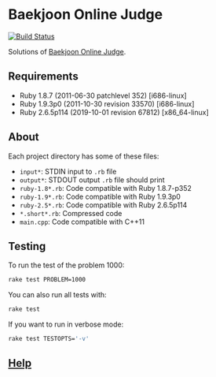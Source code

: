 # Baekjoon Online Judge

[![Build Status](https://travis-ci.org/yous/acmicpc-net.svg?branch=master)](https://travis-ci.org/yous/acmicpc-net)

Solutions of [Baekjoon Online Judge][].

## Requirements

- Ruby 1.8.7 (2011-06-30 patchlevel 352) [i686-linux]
- Ruby 1.9.3p0 (2011-10-30 revision 33570) [i686-linux]
- Ruby 2.6.5p114 (2019-10-01 revision 67812) [x86_64-linux]

## About

Each project directory has some of these files:

- `input*`: STDIN input to `.rb` file
- `output*`: STDOUT output `.rb` file should print
- `ruby-1.8*.rb`: Code compatible with Ruby 1.8.7-p352
- `ruby-1.9*.rb`: Code compatible with Ruby 1.9.3p0
- `ruby-2.5*.rb`: Code compatible with Ruby 2.6.5p114
- `*.short*.rb`: Compressed code
- `main.cpp`: Code compatible with C++11

## Testing

To run the test of the problem 1000:

``` sh
rake test PROBLEM=1000
```

You can also run all tests with:

``` sh
rake test
```

If you want to run in verbose mode:

``` sh
rake test TESTOPTS='-v'
```

## [Help][]

[Baekjoon Online Judge]: https://www.acmicpc.net
[Help]: https://www.acmicpc.net/help/judge
